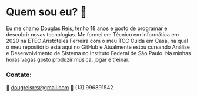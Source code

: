 # Quem sou eu? 🤔

Eu me chamo Douglas Reis, tenho 18 anos e gosto de programar e descobrir novas tecnologias. Me formei em Técnico em Informática em 2020 na ETEC Aristóteles Ferreira com o meu TCC Cuida em Casa, na qual o meu repositório está aqui no GitHub e Atualmente estou cursando Análise e Desenvolvimento de Sistema no Instituto Federal de São Paulo. Na minhas horas vagas gosto produzir música, jogar e treinar. 


### Contato:

📧 dougreisrrs@gmail.com
📱 (13) 996891542 

<!--
**dougreisss/dougreisss** is a ✨ _special_ ✨ repository because its `README.md` (this file) appears on your GitHub profile.
